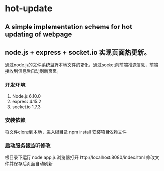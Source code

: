 # hot-update
A simple implementation scheme for hot updating of webpage
----------------------------------------------------------
## node.js + express + socket.io 实现页面热更新。
通过node.js的文件系统监听本地文件的变化，通过socket向前端推送信息，前端接收到信息后自动刷新页面。

### 开发环境
1. Node.js 6.10.0
2. express 4.15.2
3. socket.io 1.7.3

### 安装依赖
将文件clone到本地，进入根目录
npm install  安装项目依赖文件

### 启动服务器监听修改
根目录下运行 node app.js
浏览器打开 http://localhost:8080/index.html
修改文件并保存后页面自动刷新
